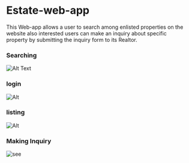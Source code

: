 # Estate-web-app 
This Web-app allows a user to search among enlisted properties on the website also interested users can make an inquiry about specific <br>
property by submitting the inquiry form to its Realtor.

### Searching
![Alt Text](https://media.giphy.com/media/izfAzh3cjmQGCphaZp/giphy.gif)

### login
![Alt](https://media.giphy.com/media/f4DNN70CzALpcerwOQ/giphy.gif)


### listing

![Alt](https://media.giphy.com/media/3MzDKx2fsUfVMrqzl4/giphy.gif)

### Making Inquiry
![see](https://media.giphy.com/media/Djgk9ASrDFpcQnBNUf/giphy.gif)

